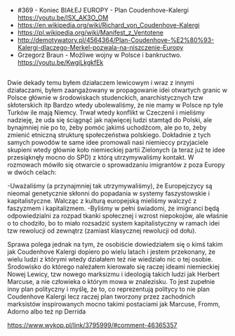 - #369 - Koniec BIAŁEJ EUROPY - Plan Coudenhove-Kalergi https://youtu.be/ISX_AK3O_OM
- https://en.wikipedia.org/wiki/Richard_von_Coudenhove-Kalergi
- https://pl.wikipedia.org/wiki/Manifest_z_Ventotene
- http://demotywatory.pl/4564364/Plan-Coudenhove-%E2%80%93-Kalergi-dlaczego-Merkel-pozwala-na-niszczenie-Europy
- Grzegorz Braun - Możliwe wojny w Polsce i bankructwo. https://youtu.be/KwgiLkgkfEk

##

Dwie dekady temu byłem działaczem lewicowym i wraz z innymi działaczami, byłem zaangażowany w propagowanie idei otwartych granic w Polsce głównie w środowiskach studenckich, anarchistycznych tzw skłoterskich itp Bardzo wtedy ubolewaliśmy, że nie mamy w Polsce np tyle Turków ile mają Niemcy. Trwał wtedy konflikt w Czeczenii i mieliśmy nadzieję, że uda się ściągnąć jak najwięcej ludzi stamtąd do Polski, ale bynajmniej nie po to, żeby pomóc jakimś uchodźcom, ale po to, żeby zmienić etniczną strukturę społeczeństwa polskiego. Dokładnie z tych samych powodów te same idee promowali nasi niemieccy przyjaciele skupieni wtedy głównie koło niemieckiej partii Zielonych (a teraz już te idee przesiąknęły mocno do SPD) z którą utrzymywaliśmy kontakt. W rozmowach mówiło się otwarcie o sprowadzaniu imigrantów z poza Europy w dwóch celach:

-Uważaliśmy (a przynajmniej tak utrzymywaliśmy), że Europejczycy są nieomal genetycznie skłonni do popadania w systemy faszystowskie i kapitalistyczne. Walcząc z kulturą europejską mieliśmy walczyć z faszyzmem i kapitalizmem.
-Byliśmy w pełni świadomi, że imigranci będą odpowiedzialni za rozpad tkanki społecznej i wzrost niepokojów, ale właśnie o to chodziło, bo to miało rozsadzić system kapitalistyczny w ramach idei tzw rewolucji od zewnątrz (zamiast klasycznej rewolucji od dołu).

Sprawa polega jednak na tym, że osobiście dowiedziałem się o kimś takim jak Coudenhove Kalergi dopiero po wielu latach i jestem przekonany, że wielu ludzi z którymi wtedy działałem też nie wiedziało nic o tej osobie. Środowisko do którego należałem kierowało się raczej ideami niemieckiej Nowej Lewicy, tzw nowego marksizmu i ideologią takich ludzi jak Herbert Marcuse, a nie człowieka o którym mowa w znalezisku. To jest zupełnie inny plan polityczny i myślę, że to, co reprezentują politycy to nie plan Coudenhove Kalergi lecz raczej plan tworzony przez zachodnich marksistów inspirowanych mocno takimi postaciami jak Marcuse, Fromm, Adorno albo też np Derrida

https://www.wykop.pl/link/3795999/#comment-46365357